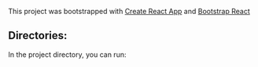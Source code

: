 This project was bootstrapped with [Create React App](https://github.com/facebook/create-react-app) and [Bootstrap React](https://github.com/facebook/create-react-app)

## Directories:

In the project directory, you can run:

 